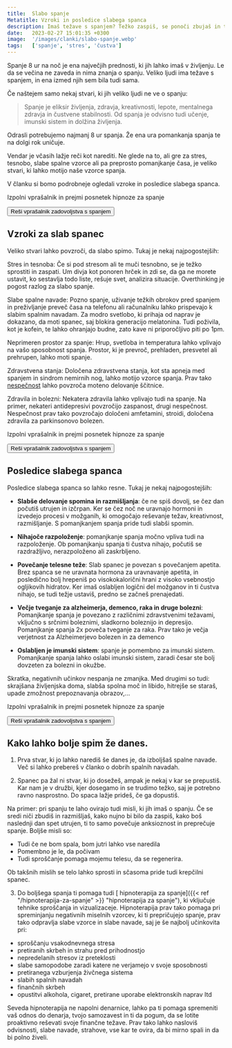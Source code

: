 ```yaml
---
title:  Slabo spanje
Metatitle: Vzroki in posledice slabega spanca
description: Imaš težave s spanjem? Težko zaspiš, se ponoči zbujaš in težko zaspiš nazaj? Ugotovi, kako slab spanec vpliva na tvoje zdravje, delo in razpoloženje. Preberi, kakšni sp pogosti vzroki za slab spanec in kaj lahko storiš že danes!
date:   2023-02-27 15:01:35 +0300
image:  '/images/clanki/slabo-spanje.webp'
tags:   ['spanje', 'stres', 'čustva']
---
```



Spanje 8 ur na noč je ena največjih prednosti, ki jih lahko imaš v življenju. Le da se večina ne zaveda in nima znanja o spanju. Veliko ljudi ima težave s spanjem, in ena izmed njih sem bila tudi sama.

Če naštejem samo nekaj stvari, ki jih veliko ljudi ne ve o spanju:

> Spanje je eliksir življenja, zdravja, kreativnosti, lepote, mentalnega zdravja in čustvene stabilnosti. Od spanja je odvisno tudi učenje, imunski sistem in dolžina življenja.

Odrasli potrebujemo najmanj 8 ur spanja. Že ena ura pomankanja spanja te na dolgi rok uničuje.

Vendar je včasih lažje reči kot narediti. Ne glede na to, ali gre za stres, tesnobo, slabe spalne vzorce ali pa preprosto pomanjkanje časa, je veliko stvari, ki lahko motijo naše vzorce spanja. 

V  članku si bomo podrobneje ogledali vzroke in posledice slabega spanca.


<div class="article_button"><p>Izpolni vprašalnik in prejmi posnetek hipnoze za spanje</p>
    <form class="form" action="https://preview.mailerlite.io/preview/14994/forms/77281459665110033" method="GET" target="_blank">
        <button class="button button--middle" type="submit">Reši vprašalnik zadovoljstva s spanjem<i class="ion ion-ios-paper-plane"></i></button>
    </form>
</div>


## Vzroki za slab spanec

Veliko stvari lahko povzroči, da slabo spimo. Tukaj je nekaj najpogostejših:

Stres in tesnoba: Če si pod stresom ali te muči tesnobno, se je težko sprostiti in zaspati. Um divja kot ponoren hrček in zdi se, da ga ne morete ustavit, ko sestavlja todo liste, rešuje svet, analizira situacije. Overthinking je pogost razlog za slabo spanje.

Slabe spalne navade: Pozno spanje, uživanje težkih obrokov pred spanjem in preživljanje preveč časa na telefonu ali računalniku lahko prispevajo k slabim spalnim navadam. Za modro svetlobo, ki prihaja od naprav je dokazano, da moti spanec, saj blokira generacijo melatonina. Tudi poživila, kot je kofein, te lahko ohranjajo budne, zato kave ni priporočljivo piti po 1pm. 


Neprimeren prostor za spanje: Hrup, svetloba in temperatura lahko vplivajo na vašo sposobnost spanja. Prostor, ki je prevroč, prehladen, presvetel ali prehrupen, lahko moti spanje.

Zdravstvena stanja: Določena zdravstvena stanja, kot sta apneja med spanjem in sindrom nemirnih nog, lahko motijo vzorce spanja. Prav tako [nespečnost](/nespecnost) lahko povzroča moteno delovanje ščitnice.

Zdravila in bolezni: Nekatera zdravila lahko vplivajo tudi na spanje. Na primer, nekateri antidepresivi povzročijo zaspanost, drugi nespečnost. Nespečnost prav tako povzročajo določeni amfetamini, stroidi, določena zdravila za parkinsonovo bolezen.

<div class="article_button"><p>Izpolni vprašalnik in prejmi posnetek hipnoze za spanje</p>
    <form class="form" action="https://preview.mailerlite.io/preview/14994/forms/77281459665110033" method="GET" target="_blank">
        <button class="button button--middle" type="submit">Reši vprašalnik zadovoljstva s spanjem<i class="ion ion-ios-paper-plane"></i></button>
    </form>
</div>

## Posledice slabega spanca

Posledice slabega spanca so lahko resne. Tukaj je nekaj najpogostejših:

- **Slabše delovanje spomina in razmišljanja**: če ne spiš dovolj, se čez dan počutiš utrujen in izčrpan. Ker se čez noč ne uravnajo hormoni in izvedejo procesi v možganih, ki omogočajo reševanje težav, kreativnost, razmišljanje. S pomanjkanjem spanja pride tudi slabši spomin.

- **Nihajoče razpoloženje**: pomanjkanje spanja močno vpliva tudi na razpoloženje. Ob pomanjkanju spanja ti čustva nihajo, počutiš se razdražljivo, nerazpoloženo ali zaskrbljeno.

- **Povečanje telesne teže**: Slab spanec je povezan s povečanjem apetita. Brez spanca se ne uravnata hormona za uravnavanje apetita, in posledično bolj hrepeniš po visokokalorični hrani z visoko vsebnostjo ogljikovih hidratov. Ker imaš oslabljen logični del možganov in ti čustva nihajo, se tudi težje ustaviš, predno se začneš prenajedati.

- **Večje tveganje za alzheimerja, demenco, raka in druge bolezni**: Pomanjkanje spanja je povezano z različnimi zdravstvenimi težavami, vključno s srčnimi boleznimi, sladkorno boleznijo in depresijo. Pomanjkanje spanja 2x poveča tveganje za raka. Prav tako je večja verjetnost za Alzheimerjevo bolezen in za demenco

- **Oslabljen je imunski sistem**: spanje je pomembno za imunski sistem. Pomanjkanje spanja lahko oslabi imunski sistem, zaradi česar ste bolj dovzeten za bolezni in okužbe.

Skratka, negativnih učinkov nespanja ne zmanjka. Med drugimi so tudi: skrajšana življenjska doma, slabša spolna moč in libido, hitrejše se staraš, upade zmožnost prepoznavanja obrazov,...

<div class="article_button"><p>Izpolni vprašalnik in prejmi posnetek hipnoze za spanje</p>
    <form class="form" action="https://preview.mailerlite.io/preview/14994/forms/77281459665110033" method="GET" target="_blank">
        <button class="button button--middle" type="submit">Reši vprašalnik zadovoljstva s spanjem<i class="ion ion-ios-paper-plane"></i></button>
    </form>
</div>

## Kako lahko bolje spim že danes.

1. Prva stvar, ki jo lahko narediš še danes je, da izboljšaš spalne navade. Več si lahko prebereš v članko o dobrih spalnih navadah.

2. Spanec pa žal ni stvar, ki jo dosežeš, ampak je nekaj v kar se prepustiš. Kar nam je v družbi, kjer dosegamo in se trudimo težko, saj je potrebno ravno nasprostno. Do spaca lažje prideš, če ga dopustiš.

Na primer: pri spanju te laho ovirajo tudi misli, ki jih imaš o spanju. Če se sredi niči zbudiš in razmišljaš, kako nujno bi bilo da zaspiš, kako boš naslednji dan spet utrujen, ti to samo povečuje anksioznost in preprečuje spanje.  Boljše misli so: 
- Tudi če ne bom spala, bom jutri lahko vse naredila
- Pomembno je le, da počivam
- Tudi sproščanje pomaga mojemu telesu, da se regenerira.

Ob takšnih mislih se telo lahko sprosti in sčasoma pride tudi krepčilni spanec.


3. Do boljšega spanja ti pomaga tudi [ hipnoterapija za spanje]({{< ref "/hipnoterapija-za-spanje" >}} "hipnoterapija za spanje"), ki vključuje tehnike sproščanja in vizualizaceje. Hipnoterapija prav tako pomaga pri spreminjanju negativnih miselnih vzorcev, ki ti prepričujejo spanje, prav tako odpravlja slabe vzorce in slabe navade, saj je še najbolj učinkovita pri:

- sproščanju vsakodnevnega stresa
- pretiranih skrbeh in strahu pred prihodnostjo
- nepredelanih stresov iz preteklosti
- slabe samopodobe zaradi katere ne verjamejo v svoje sposobnosti
- pretiranega vzburjenja živčnega sistema
- slabih spalnih navadah
- finančnih skrbeh
- opustitvi alkohola, cigaret, pretirane uporabe elektronskih naprav
Itd

Seveda hipnoterapija ne napolni denarnice, lahko pa ti pomaga spremeniti vaš odnos do denarja, tvojo samozavest in ti da pogum, da se lotite proaktivno reševati svoje finančne težave. Prav tako lahko nasloviš odvisnosti, slabe navade, strahove, vse kar te ovira, da bi mirno spali in da bi polno živeli.


